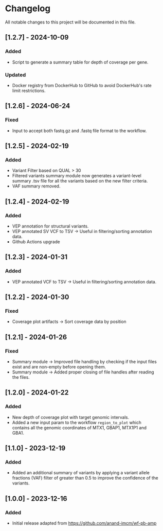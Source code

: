 # Changelog

All notable changes to this project will be documented in this file.

## [1.2.7] - 2024-10-09

### Added

- Script to generate a summary table for depth of coverage per gene.

### Updated

- Docker registry from DockerHub to GitHub to avoid DockerHub's rate limit restrictions.

## [1.2.6] - 2024-06-24

### Fixed

- Input to accept both fastq.gz and .fastq file format to the workflow.

## [1.2.5] - 2024-02-19

### Added

- Variant Filter based on QUAL > 30
- Filtered variants summary module now generates a variant-level summary .tsv file for all the variants based on the new filter criteria.
- VAF summary removed.

## [1.2.4] - 2024-02-19

### Added

- VEP annotation for structural variants.
- VEP annotated SV VCF to TSV -> Useful in filtering/sorting annotation data.
- Github Actions upgrade

## [1.2.3] - 2024-01-31

### Added

- VEP annotated VCF to TSV -> Useful in filtering/sorting annotation data.

## [1.2.2] - 2024-01-30

### Fixed

- Coverage plot artifacts -> Sort coverage data by position

## [1.2.1] - 2024-01-26

### Fixed

- Summary module -> Improved file handling by checking if the input files exist and are non-empty before opening them.
- Summary module -> Added proper closing of file handles after reading the files.

## [1.2.0] - 2024-01-22

### Added

- New depth of coverage plot with target genomic intervals.
- Added a new input param to the workflow `region_to_plot` which contains all the genomic coordinates of MTX1, GBAP1, MTX1P1 and GBA1.

## [1.1.0] - 2023-12-19

### Added

- Added an additional summary of variants by applying a variant allele fractions (VAF) filter of greater than 0.5 to improve the confidence of the variants.

## [1.0.0] - 2023-12-16

### Added

- Initial release adapted from https://github.com/anand-imcm/wf-pb-amp